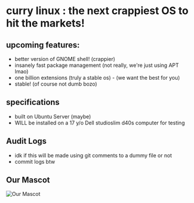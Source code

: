 # curry linux : the next crappiest OS to hit the markets!

## upcoming features:
- better version of GNOME shell! (crappier)
- insanely fast package management (not really, we're just using APT lmao)
- one billion extensions (truly a stable os) - (we want the best for you) 
- stable! (of course not dumb bozo)

## specifications
- built on Ubuntu Server (maybe)
- WILL be installed on a 17 y/o Dell studioslim d40s computer for testing

## Audit Logs
* idk if this will be made using git comments to a dummy file or not
* commit logs btw


## Our Mascot
![Our Mascot](https://media.discordapp.net/attachments/1064678453846233118/1078073836899160154/image.png "Our Mascot")
